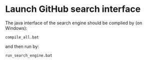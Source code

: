 # Launch GitHub search interface

The java interface of the search engine should be complied by (on Windows):

`compile_all.bat`

and then run by:

`run_search_engine.bat`
